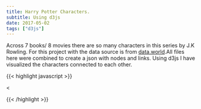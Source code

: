 ```yaml
---
title: Harry Potter Characters.
subtitle: Using d3js
date: 2017-05-02
tags: ["d3js"]
---
```


Across 7 books/ 8 movies there are so many characters in this series by J.K Rowling. For this project with the data source is from 
<a href="https://data.world/harishkgarg/harry-potter-universe">data.world</a>.All files here were combined to create a json with nodes and links.
Using d3js I have  visualized  the characters connected to each other.

<!--more-->
{{< highlight javascript >}}

<<style>

.link {
  fill: none;
  stroke-width: 0.5px;
}

.link.win{
    stroke: #a6d96a;
}

.link.loss{
    stroke: #ca0020;
}

.node text {
  pointer-events: none;
  font: 10px sans-serif;
}

</style>
<body>
<script src="https://d3js.org/d3.v3.min.js"></script><script>

//Constants for the SVG
var width = 900,
  height = 900;

//Set up the colour scale
var color = d3.scale.category10();

//Set up the force layout
var force = d3.layout.force()
  .charge(-620)
  .linkDistance(200)
  .size([width, height]);

//Append a SVG to the body of the html page. Assign this SVG as an object to svg
var svg = d3.select("body").append("svg")
  .attr("width", width)
  .attr("height", height);

//Read the data from the mis element
d3.json("hp.json", function(error, graph) {
    if (error) throw error;
//Creates the graph data structure out of the json data
force.nodes(graph.nodes)
  .links(graph.links)
  .start();

//Create all the line svgs but without locations yet
var link = svg.selectAll(".link")
  .data(graph.links)
  .enter().append("line")
  .attr("class", "link")
  .style("stroke-width", function(d) {
    return Math.sqrt(d.value);
  });

//Do the same with the circles for the nodes - no
//Changed
var radiusScale = d3.scale.linear()

var node = svg.selectAll(".node")
  .data(graph.nodes)
  .enter().append("g")
  .attr("class", "node")
  .call(force.drag);

node.append("circle")
//  .attr("r", 8)
  .style("fill", function(d) {
    return color(d.group)
  })
  .attr('r', function(d) {
        	d.radius = radiusScale(d.count);
        	return d.radius;
        });

node.append("text")
  .attr("dx", 10)
  .attr("dy", ".35em")
  .text(function(d) {
    return d.name
  });
//End changed


			node.on("mouseover", function (d) {
        var highlightedNodes = {};

				link.style('stroke-width', function(l) {
				    if (d === l.source || d === l.target){
            highlightedNodes[l.source.name] = 1;
            highlightedNodes[l.target.name] = 1;
            return 2;
          }
          return 0;
				})
      });
//Now we are giving the SVGs co-ordinates - the force layout is generating the co-ordinates which this code is using to update the attributes of the SVG elements
force.on("tick", function() {
  link.attr("x1", function(d) {
      return d.source.x;
    })
    .attr("y1", function(d) {
      return d.source.y;
    })
    .attr("x2", function(d) {
      return d.target.x;
    })
    .attr("y2", function(d) {
      return d.target.y;
    });

    link.attr("class", function(d) { return "link "+ d.value});



  //Changed

  d3.selectAll("circle").attr("cx", function(d) {
      return d.x;
    })
    .attr("cy", function(d) {
      return d.y;
    });

  d3.selectAll("text").attr("x", function(d) {
      return d.x;
    })
    .attr("y", function(d) {
      return d.y;
    });




    function unhoverNode() {
            link.attr('stroke-width', 0.25);
        };

  //End Changed

});

});
</script>

{{< /highlight >}}

